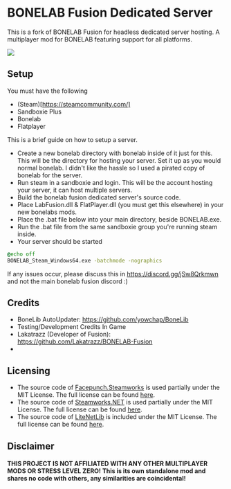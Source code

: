 # BONELAB Fusion Dedicated Server
This is a fork of BONELAB Fusion for headless dedicated server hosting.
A multiplayer mod for BONELAB featuring support for all platforms.

![](https://i.imgur.com/1ZpMfei.png)

## Setup
You must have the following
- (Steam)[https://steamcommunity.com/]
- Sandboxie Plus
- Bonelab
- Flatplayer

This is a brief guide on how to setup a server.
- Create a new bonelab directory with bonelab inside of it just for this. This will be the directory for hosting your server. Set it up as you would normal bonelab. I didn't like the hassle so I used a pirated copy of bonelab for the server.
- Run steam in a sandboxie and login. This will be the account hosting your server, it can host multiple servers.
- Build the bonelab fusion dedicated server's source code.
- Place LabFusion.dll & FlatPlayer.dll (you must get this elsewhere) in your new bonelabs mods.
- Place the .bat file below into your main directory, beside BONELAB.exe.
- Run the .bat file from the same sandboxie group you're running steam inside.
- Your server should be started

```bat
@echo off
BONELAB_Steam_Windows64.exe -batchmode -nographics
```

If any issues occur, please discuss this in https://discord.gg/jSw8Qrkmwn and not the main bonelab fusion discord :)

## Credits
- BoneLib AutoUpdater: https://github.com/yowchap/BoneLib
- Testing/Development Credits In Game
- Lakatrazz (Developer of Fusion): https://github.com/Lakatrazz/BONELAB-Fusion
- 
## Licensing
- The source code of [Facepunch.Steamworks](https://github.com/Facepunch/Facepunch.Steamworks) is used partially under the MIT License. The full license can be found [here](https://github.com/Facepunch/Facepunch.Steamworks/blob/master/LICENSE).
- The source code of [Steamworks.NET](https://github.com/rlabrecque/Steamworks.NET) is used partially under the MIT License. The full license can be found [here](https://github.com/rlabrecque/Steamworks.NET/blob/master/LICENSE.txt).
- The source code of [LiteNetLib](https://github.com/RevenantX/LiteNetLib) is included under the MIT License. The full license can be found [here](https://github.com/RevenantX/LiteNetLib/blob/master/LICENSE.txt).

## Disclaimer

#### THIS PROJECT IS NOT AFFILIATED WITH ANY OTHER MULTIPLAYER MODS OR STRESS LEVEL ZERO! This is its own standalone mod and shares no code with others, any similarities are coincidental!
